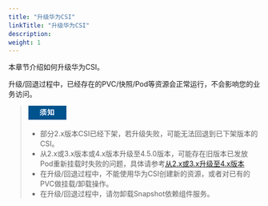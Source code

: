 ```yaml
---
title: "升级华为CSI"
linkTitle: "升级华为CSI"
description: 
weight: 1
---
```


本章节介绍如何升级华为CSI。

升级/回退过程中，已经存在的PVC/快照/Pod等资源会正常运行，不会影响您的业务访问。

>![](/public_sys-resources/zh/icon-notice.gif)  
>-   部分2.x版本CSI已经下架，若升级失败，可能无法回退到已下架版本的CSI。
>-   从2.x或3.x版本或4.x版本升级至4.5.0版本，可能存在旧版本已发放Pod重新挂载时失败的问题，具体请参考[从2.x或3.x升级至4.x版本](/docs/安装部署/升级-回退华为CSI/使用Helm升级-回退华为CSI/升级华为CSI/从2-x或3-x升级至4-x版本)
>-   在升级/回退过程中，不能使用华为CSI创建新的资源，或者对已有的PVC做挂载/卸载操作。
>-   在升级/回退过程中，请勿卸载Snapshot依赖组件服务。




